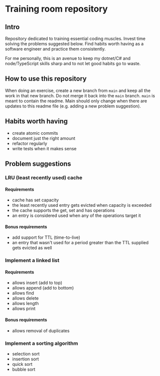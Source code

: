 # Training room repository

## Intro
Repository dedicated to training essential coding muscles. Invest time solving the problems suggested below. Find habits worth having as a software engineer and practice them consistently.

For me personally, this is an avenue to keep my dotnet/C# and node/TypeScript skills sharp and to not let good habits go to waste.

## How to use this repository
When doing an exercise, create a new branch from `main` and keep all the work in that new branch. Do not merge it back into the `main` branch. `main` is meant to contain the readme. Main should only change when there are updates to this readme file (e.g. adding a new problem suggestion).

## Habits worth having

- create atomic commits
- document just the right amount
- refactor regularly
- write tests when it makes sense

## Problem suggestions

### LRU (least recently used) cache

#### Requirements

- cache has set capacity
- the least recently used entry gets evicted when capacity is exceeded
- the cache supports the get, set and has operations
- an entry is considered used when any of the operations target it

#### Bonus requirements

- add support for TTL (time-to-live)
- an entry that wasn't used for a period greater than the TTL supplied gets evicted as well

### Implement a linked list

#### Requirements

- allows insert (add to top)
- allows append (add to bottom)
- allows find
- allows delete
- allows length
- allows print

#### Bonus requirements

- allows removal of duplicates

### Implement a sorting algorithm

- selection sort
- insertion sort
- quick sort
- bubble sort